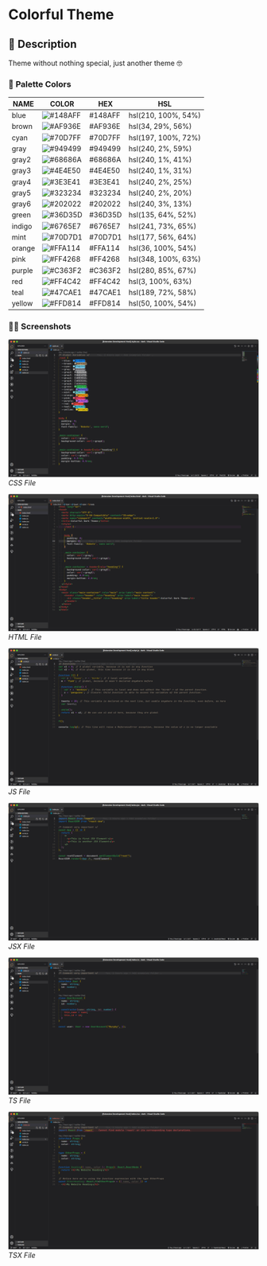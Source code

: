 # Colorful Theme

## 📝 **Description**

Theme without nothing special, just another theme 🤓

### 🎨 **Palette Colors**

 **NAME** | **COLOR**                                                 | **HEX** | **HSL**
----------|-----------------------------------------------------------|---------|---------------------
 blue     | ![#148AFF](https://via.placeholder.com/32/148AFF/?text=+) | #148AFF | hsl(210, 100%, 54%)
 brown    | ![#AF936E](https://via.placeholder.com/32/AF936E/?text=+) | #AF936E | hsl(34, 29%, 56%)
 cyan     | ![#70D7FF](https://via.placeholder.com/32/70D7FF/?text=+) | #70D7FF | hsl(197, 100%, 72%)
 gray     | ![#949499](https://via.placeholder.com/32/949499/?text=+) | #949499 | hsl(240, 2%, 59%)
 gray2    | ![#68686A](https://via.placeholder.com/32/68686A/?text=+) | #68686A | hsl(240, 1%, 41%)
 gray3    | ![#4E4E50](https://via.placeholder.com/32/4E4E50/?text=+) | #4E4E50 | hsl(240, 1%, 31%)
 gray4    | ![#3E3E41](https://via.placeholder.com/32/3E3E41/?text=+) | #3E3E41 | hsl(240, 2%, 25%)
 gray5    | ![#323234](https://via.placeholder.com/32/323234/?text=+) | #323234 | hsl(240, 2%, 20%)
 gray6    | ![#202022](https://via.placeholder.com/32/202022/?text=+) | #202022 | hsl(240, 3%, 13%)
 green    | ![#36D35D](https://via.placeholder.com/32/36D35D/?text=+) | #36D35D | hsl(135, 64%, 52%)
 indigo   | ![#6765E7](https://via.placeholder.com/32/6765E7/?text=+) | #6765E7 | hsl(241, 73%, 65%)
 mint     | ![#70D7D1](https://via.placeholder.com/32/70D7D1/?text=+) | #70D7D1 | hsl(177, 56%, 64%)
 orange   | ![#FFA114](https://via.placeholder.com/32/FFA114/?text=+) | #FFA114 | hsl(36, 100%, 54%)
 pink     | ![#FF4268](https://via.placeholder.com/32/FF4268/?text=+) | #FF4268 | hsl(348, 100%, 63%)
 purple   | ![#C363F2](https://via.placeholder.com/32/C363F2/?text=+) | #C363F2 | hsl(280, 85%, 67%)
 red      | ![#FF4C42](https://via.placeholder.com/32/FF4C42/?text=+) | #FF4C42 | hsl(3, 100%, 63%)
 teal     | ![#47CAE1](https://via.placeholder.com/32/47CAE1/?text=+) | #47CAE1 | hsl(189, 72%, 58%)
 yellow   | ![#FFD814](https://via.placeholder.com/32/FFD814/?text=+) | #FFD814 | hsl(50, 100%, 54%)

### 🤳🏻 **Screenshots**

![CSS Screenshot](images/screenshots/dark-theme/CSS.png)
*CSS File*

![HTML Screenshot](images/screenshots/dark-theme/HTML.png)
*HTML File*

![JS Screenshot](images/screenshots/dark-theme/JS.png)
*JS File*

![JSX Screenshot](images/screenshots/dark-theme/JSX.png)
*JSX File*

![TS Screenshot](images/screenshots/dark-theme/TS.png)
*TS File*

![TSX Screenshot](images/screenshots/dark-theme/TSX.png)
*TSX File*
